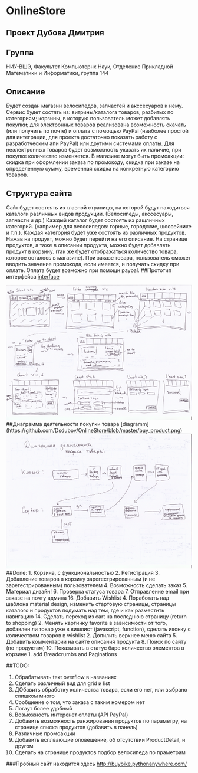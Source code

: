 # OnlineStore

## Проект Дубова Дмитрия
## Группа
НИУ-ВШЭ, Факультет Компьютернх Наук, Отделение Прикладной Математики и Информатики, группа 144
## Описание
Будет создан магазин велосипедов, запчастей и акссесуаров к нему. Сервис будет состять из: витрины/каталога товаров, разбитых по категориям; корзины, в которую пользователь может добавлять покупки; для электронных товаров реализована возможность скачать (или получить по почте) и оплата с помощью PayPal (наиболее простой для интеграции, для проекта достаточно показать работу с разработческим апи PayPal) или другими системами оплаты. Для неэлектронных товаров будет возможность указать их наличие, при покупке количество изменяется. В магазине могут быть промоакции: скидка при оформлении заказа по промокоду, скидка при заказе на определенную сумму, временная скидка на конкретную категорию товаров.
## Структура сайта
Сайт будет состоять из главной страницы, на которой будут находиться каталоги различных видов продукции. (Велосипеды, акссесуары, запчасти и др.)
Каждый каталог будет состоять из ращличных категорий. (например для велосипедов: горные, городские, шоссейнике и т.п.). Каждая категория будет уже состоять из различных продуктов. Нажав на продукт, можно будет перейти на его описание.
На странице продуктов, а таже в описании продукта, можно будет добавлять продукт в корзину. (так же будет отображаться количество товара, которое осталось в магазине).
При заказе товара, пользователь сможет вводить значение промокода, если имеется, и получать скидку при оплате. Оплата будет возможно при помощи paypal.
##Прототип интерфейса
[interface](https://github.com/Dsdubov/OnlineStore/blob/master/interface.png)

<img src="https://github.com/Dsdubov/OnlineStore/blob/master/interface.png" alt="Pull" />
##Диаграмма деятельности покупки товара
[diagramm](https://github.com/Dsdubov/OnlineStore/blob/master/buy_product.png)

<img src="https://github.com/Dsdubov/OnlineStore/blob/master/buy_product.png" alt="Pull" />
##Done:
1. Корзина, с функциональностью
2. Регистрация
3. Добавление товаров в корзину зарегестрированным (и не зарегестрированным) пользователем
4. Возможность сделать заказ
5. Материал дизайн!
6. Проверка статуса товара
7. Отправление email при заказе на почту админа
16. Добавить Wishlist
4. Поработать над шаблона material design, изменить стартовую страницы, страницы каталого и продуктов подумать над тем, где и как разместить навигацию
14. Сделать переход из cart на последнюю страницу (return to shopping)
2. Менять картинку favorite в зависимости от того, добавлен ли товар уже в вишлист (javascript, function), сделать иконку с количеством товаров в wishlist
2. Допилить верхнее меню сайта
5. Добавить комментарии на сайте описания продукта
8. Поиск по сайту (по продуктам)
10. Показывать в статус баре количество элементов в корзине
1. add Breadcrumbs and Paginations

##TODO:
1. Обрабатывать text overflow в названиях
2. Сделать различный вид для grid и list
1. ДОбавить обработку количества товара, если его нет, или выбрано слишком много
3. Сообщение о том, что заказа с таким номером нет
11. Логаут более удобный
6. Возможность интеренет оплаты (API PayPal)
7. Добавить возможность ранжирования продуктов по параметру, на странице списка продуктов (добавить в панель)
9. Различные промоакции
12. Добавить всплвающие оповещение, об отсутствии ProductDetail, и другом
17. Сделать на странице продуктов подбор велосипеда по праметрам

###Пробный сайт находится здесь 
http://buybike.pythonanywhere.com/